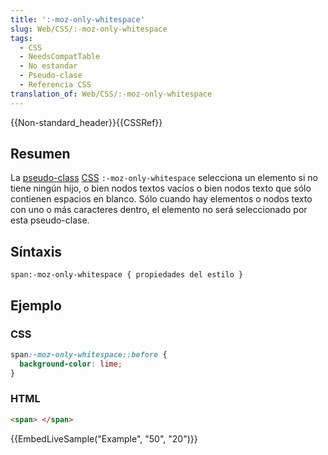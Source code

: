 ```yaml
---
title: ':-moz-only-whitespace'
slug: Web/CSS/:-moz-only-whitespace
tags:
  - CSS
  - NeedsCompatTable
  - No estandar
  - Pseudo-clase
  - Referencia CSS
translation_of: Web/CSS/:-moz-only-whitespace
---
```

{{Non-standard_header}}{{CSSRef}}

## Resumen

La [pseudo-class](/es/docs/Web/CSS/Pseudo-classes) [CSS](/es/docs/Web/CSS) `:-moz-only-whitespace` selecciona un elemento si no tiene ningún hijo, o bien nodos textos vacíos o bien nodos texto que sólo contienen espacios en blanco. Sólo cuando hay elementos o nodos texto con uno o más caracteres dentro, el elemento no será seleccionado por esta pseudo-clase.

## Síntaxis

```
span:-moz-only-whitespace { propiedades del estilo }
```

## Ejemplo

### CSS

```css
span:-moz-only-whitespace::before {
  background-color: lime;
}
```

### HTML

```html
<span> </span>
```

{{EmbedLiveSample("Example", "50", "20")}}
